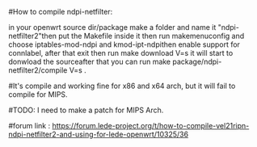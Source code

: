 #How to compile ndpi-netfilter:

in your openwrt source dir/package make a folder and name it "ndpi-netfilter2"then put the Makefile inside it then run makemenuconfig and choose iptables-mod-ndpi and kmod-ipt-ndpithen enable support for connlabel, after that exit then run make download V=s it will start to donwload the sourceafter that you can run make package/ndpi-netfilter2/compile V=s .

#It's compile and working fine for x86 and x64 arch, but it will fail to compile for MIPS.

#TODO:
I need to make a patch for MIPS Arch.

#forum link : https://forum.lede-project.org/t/how-to-compile-vel21ripn-ndpi-netfilter2-and-using-for-lede-openwrt/10325/36
